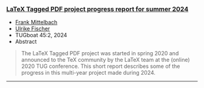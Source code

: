 

### <a href="{{site.baseurl}}/publications/2024-FMi-UFi-TUB-tb140mittelbach-tagging.pdf">LaTeX Tagged PDF project progress report for summer 2024</a>

+ [Frank Mittelbach]({{site.baseurl}}/about/team/#frank-mittelbach)
+ [Ulrike Fischer]({{site.baseurl}}/about/team/#ulrike-fischer)
+ TUGboat 45:2, 2024 
+ Abstract
> The LaTeX Tagged PDF project was started in spring 2020 and announced to the TeX community by the LaTeX team at the (online) 2020 TUG conference. This short report describes some of the progress in this multi-year project made during 2024.

***

